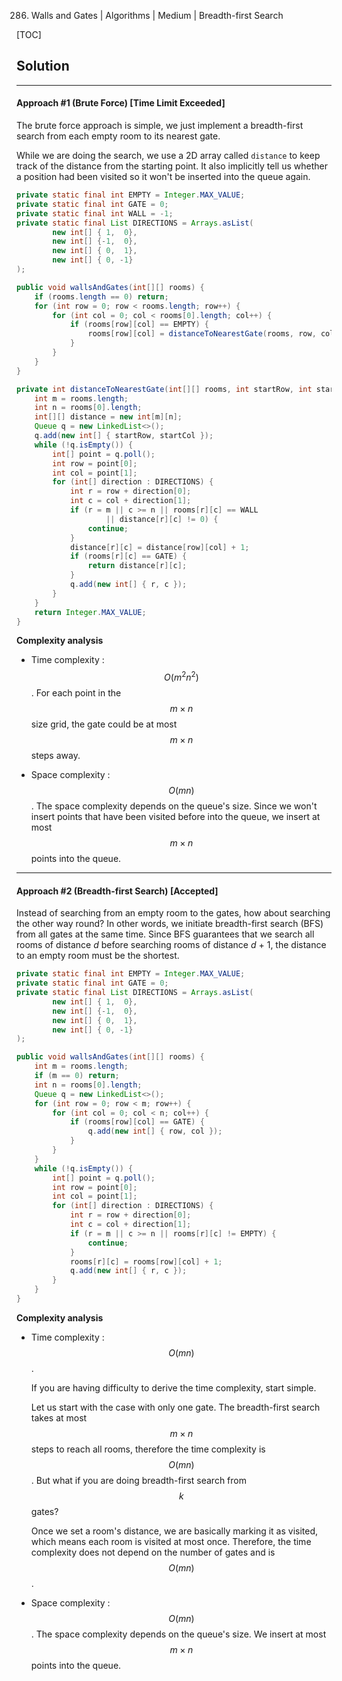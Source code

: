 286. Walls and Gates | Algorithms | Medium | Breadth-first Search

[TOC]

## Solution

---
#### Approach #1 (Brute Force) [Time Limit Exceeded]

The brute force approach is simple, we just implement a breadth-first search from each empty room to its nearest gate.

While we are doing the search, we use a 2D array called `distance` to keep track of the distance from the starting point. It also implicitly tell us whether a position had been visited so it won't be inserted into the queue again.

```java
private static final int EMPTY = Integer.MAX_VALUE;
private static final int GATE = 0;
private static final int WALL = -1;
private static final List DIRECTIONS = Arrays.asList(
        new int[] { 1,  0},
        new int[] {-1,  0},
        new int[] { 0,  1},
        new int[] { 0, -1}
);

public void wallsAndGates(int[][] rooms) {
    if (rooms.length == 0) return;
    for (int row = 0; row < rooms.length; row++) {
        for (int col = 0; col < rooms[0].length; col++) {
            if (rooms[row][col] == EMPTY) {
                rooms[row][col] = distanceToNearestGate(rooms, row, col);
            }
        }
    }
}

private int distanceToNearestGate(int[][] rooms, int startRow, int startCol) {
    int m = rooms.length;
    int n = rooms[0].length;
    int[][] distance = new int[m][n];
    Queue q = new LinkedList<>();
    q.add(new int[] { startRow, startCol });
    while (!q.isEmpty()) {
        int[] point = q.poll();
        int row = point[0];
        int col = point[1];
        for (int[] direction : DIRECTIONS) {
            int r = row + direction[0];
            int c = col + direction[1];
            if (r = m || c >= n || rooms[r][c] == WALL
                    || distance[r][c] != 0) {
                continue;
            }
            distance[r][c] = distance[row][col] + 1;
            if (rooms[r][c] == GATE) {
                return distance[r][c];
            }
            q.add(new int[] { r, c });
        }
    }
    return Integer.MAX_VALUE;
}
```

**Complexity analysis**

* Time complexity : $$O(m^2n^2)$$.
For each point in the $$m \times n$$ size grid, the gate could be at most $$m \times n$$ steps away.

* Space complexity : $$O(mn)$$.
The space complexity depends on the queue's size. Since we won't insert points that have been visited before into the queue, we insert at most $$m \times n$$ points into the queue.

---
#### Approach #2 (Breadth-first Search) [Accepted]

Instead of searching from an empty room to the gates, how about searching the other way round? In other words, we initiate breadth-first search (BFS) from all gates at the same time. Since BFS guarantees that we search all rooms of distance *d* before searching rooms of distance *d* + 1, the distance to an empty room must be the shortest.

```java
private static final int EMPTY = Integer.MAX_VALUE;
private static final int GATE = 0;
private static final List DIRECTIONS = Arrays.asList(
        new int[] { 1,  0},
        new int[] {-1,  0},
        new int[] { 0,  1},
        new int[] { 0, -1}
);

public void wallsAndGates(int[][] rooms) {
    int m = rooms.length;
    if (m == 0) return;
    int n = rooms[0].length;
    Queue q = new LinkedList<>();
    for (int row = 0; row < m; row++) {
        for (int col = 0; col < n; col++) {
            if (rooms[row][col] == GATE) {
                q.add(new int[] { row, col });
            }
        }
    }
    while (!q.isEmpty()) {
        int[] point = q.poll();
        int row = point[0];
        int col = point[1];
        for (int[] direction : DIRECTIONS) {
            int r = row + direction[0];
            int c = col + direction[1];
            if (r = m || c >= n || rooms[r][c] != EMPTY) {
                continue;
            }
            rooms[r][c] = rooms[row][col] + 1;
            q.add(new int[] { r, c });
        }
    }
}
```

**Complexity analysis**

* Time complexity : $$O(mn)$$.

    If you are having difficulty to derive the time complexity, start simple.

    Let us start with the case with only one gate. The breadth-first search takes at most $$m \times n$$ steps to reach all rooms, therefore the time complexity is $$O(mn)$$. But what if you are doing breadth-first search from $$k$$ gates?

    Once we set a room's distance, we are basically marking it as visited, which means each room is visited at most once. Therefore, the time complexity does not depend on the number of gates and is $$O(mn)$$.

* Space complexity : $$O(mn)$$.
The space complexity depends on the queue's size. We insert at most $$m \times n$$ points into the queue.

